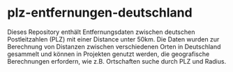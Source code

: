 # plz-entfernungen-deutschland
Dieses Repository enthält Entfernungsdaten zwischen deutschen Postleitzahlen (PLZ) mit einer Distance unter 50km. Die Daten wurden zur Berechnung von Distanzen zwischen verschiedenen Orten in Deutschland gesammelt und können in Projekten genutzt werden, die geografische Berechnungen erfordern, wie z.B. Ortschaften suche durch PLZ und Radius.
